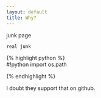 ```yaml
---
layout: default
title: Why?
---
```


junk page

	real junk

{% highlight python %}	
	#!python
	import os.path

{% endhighlight %}
	
I doubt they support that on github.
	
	